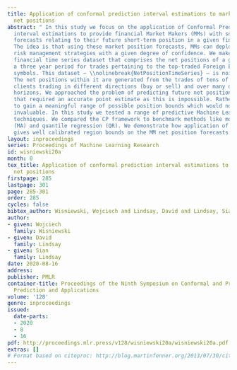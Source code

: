 ```yaml
---
title: Application of conformal prediction interval estimations to market makers’
  net positions
abstract: " In this study we focus on the application of Conformal Prediction (CP)
  interval estimations to provide financial Market Makers (MMs) with some “meaningful”
  forecasts relating to their future short-term position in a given financial market.
  The idea is that using these market position forecasts, MMs can deploy proactive
  risk management strategies with a given degree of confidence. We make use of a novel
  financial time series dataset that comprises the net positions of a given MM over
  a three year period for trades pertaining to the top-traded Foreign Exchange (FX)
  symbols. This dataset – \\nolinebreak{NetPositionTimeSeries} – is noisy and complex.
  The net positions within it are generated from the trades of tens of thousands of
  clients trading in different directions (buy or sell) and over many different time
  horizons. We approached the problem of predicting future net position not as one
  that required an accurate point estimate as this is impossible. Rather we sought
  to gain a meaningful range of possible position bounds which would nonetheless be
  invaluable. In this study we tested a range of predictive Machine Learning (ML)
  techniques. We compared the CP framework to benchmark methods like moving average
  (MA) and quantile regression (QR). We demonstrate how application of the CP framework
  gives well calibrated region bounds on the MM net position forecasts."
layout: inproceedings
series: Proceedings of Machine Learning Research
id: wisniewski20a
month: 0
tex_title: Application of conformal prediction interval estimations to market makers’
  net positions
firstpage: 285
lastpage: 301
page: 285-301
order: 285
cycles: false
bibtex_author: Wisniewski, Wojciech and Lindsay, David and Lindsay, Sian
author:
- given: Wojciech
  family: Wisniewski
- given: David
  family: Lindsay
- given: Sian
  family: Lindsay
date: 2020-08-16
address: 
publisher: PMLR
container-title: Proceedings of the Ninth Symposium on Conformal and Probabilistic
  Prediction and Applications
volume: '128'
genre: inproceedings
issued:
  date-parts:
  - 2020
  - 8
  - 16
pdf: http://proceedings.mlr.press/v128/wisniewski20a/wisniewski20a.pdf
extras: []
# Format based on citeproc: http://blog.martinfenner.org/2013/07/30/citeproc-yaml-for-bibliographies/
---
```

